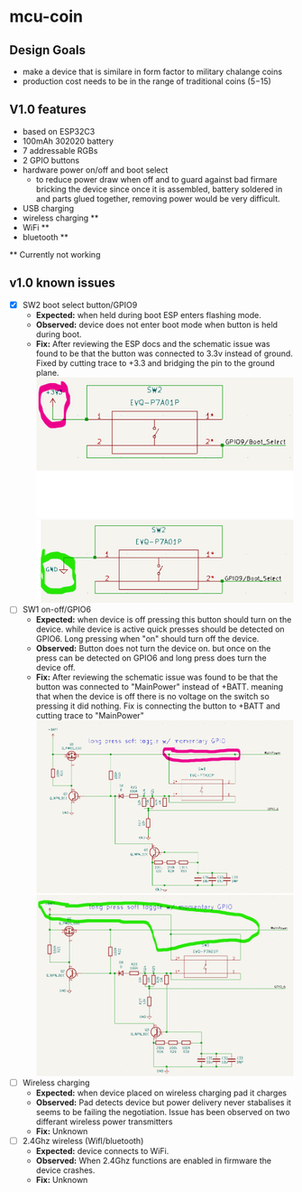 # mcu-coin
## Design Goals
- make a device that is similare in form factor to military chalange coins
- production cost needs to be in the range of traditional coins ($5-$15)

## V1.0 features
- based on ESP32C3
- 100mAh 302020 battery
- 7 addressable RGBs
- 2 GPIO buttons
- hardware power on/off and boot select
    - to reduce power draw when off and to guard against bad firmare bricking the device since once it is assembled, battery soldered in and parts glued together, removing power would be very difficult.
- USB charging
- wireless charging **
- WiFi **
- bluetooth **

** Currently not working


## v1.0 known issues
- [X] SW2 boot select button/GPIO9 
    - **Expected:** when held during boot ESP enters flashing mode.
    - **Observed:** device does not enter boot mode when button is held during boot.
    - **Fix:** After reviewing the ESP docs and the schematic issue was found to be that the button was connected to 3.3v instead of ground. Fixed by cutting trace to +3.3 and bridging the pin to the ground plane.
    ![image of incorrect boot select layout](https://github.com/Niich/mcu-coin/blob/main/docs/img/v1.0-sch-boot-button-bad.png?raw=true)
    ![image of incorrect boot select layout](https://github.com/Niich/mcu-coin/blob/main/docs/img/v1.0-sch-boot-button-good.png?raw=true)
- [ ] SW1 on-off/GPIO6 
    - **Expected:** when device is off pressing this button should turn on the device. while device is active quick presses should be detected on GPIO6. Long pressing when "on" should turn off the device. 
    - **Observed:** Button does not turn the device on. but once on the press can be detected on GPIO6 and long press does turn the device off.
    - **Fix:** After reviewing the schematic issue was found to be that the button was connected to "MainPower" instead of +BATT. meaning that when the device is off there is no voltage on the switch so pressing it did nothing. Fix is connecting the button to +BATT and cutting trace to "MainPower"
    ![image of incorrect boot select layout](https://github.com/Niich/mcu-coin/blob/main/docs/img/v1.0-sch-power-bad.png?raw=true)![image of incorrect boot select layout](https://github.com/Niich/mcu-coin/blob/main/docs/img/v1.0-sch-power-good.png?raw=true)
- [ ] Wireless charging
    - **Expected:** when device placed on wireless charging pad it charges
    - **Observed:** Pad detects device but power delivery never stabalises it seems to be failing the negotiation. Issue has been observed on two differant wireless power transmitters
    - **Fix:** Unknown
- [ ] 2.4Ghz wireless (WifI/bluetooth)
    - **Expected:** device connects to WiFi.
    - **Observed:** When 2.4Ghz functions are enabled in firmware the device crashes. 
    - **Fix:** Unknown